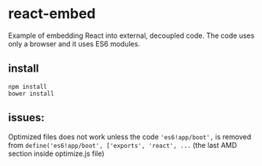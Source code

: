 # react-embed

Example of embedding React into external, decoupled code.  The code uses only a browser and it uses ES6 modules.

## install

```
npm install
bower install
```

## issues:
 
Optimized files does not work unless the code `'es6!app/boot',` is removed from  `define('es6!app/boot', ['exports', 'react', ...` (the last AMD section inside optimize.js file) 

 
 

